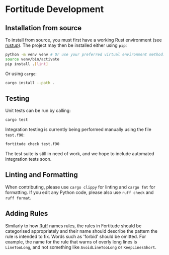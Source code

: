 # Fortitude Development

## Installation from source

To install from source, you must first have a working Rust environment (see
[rustup](https://rustup.rs/)). The project may then be installed either using `pip`:

```bash
python -m venv venv # Or use your preferred virtual environment method...
source venv/bin/activate
pip install .[lint]
```

Or using `cargo`:

```bash
cargo install --path .
```

## Testing

Unit tests can be run by calling:

```bash
cargo test
```

Integration testing is currently being performed manually using the file `test.f90`:

```bash
fortitude check test.f90
```

The test suite is still in need of work, and we hope to include automated integration
tests soon.

## Linting and Formatting

When contributing, please use `cargo clippy` for linting and `cargo fmt` for formatting.
If you edit any Python code, please also use `ruff check` and `ruff format`.

## Adding Rules

Similarly to how [Ruff](https://docs.astral.sh/ruff/) names rules, the rules in
Fortitude should be categorised appropriately and their name should describe the pattern
the rule is intended to fix. Words such as 'forbid' should be omitted. For example, the
name for the rule that warns of overly long lines is `LineTooLong`, and not something
like `AvoidLineTooLong` or `KeepLinesShort`.
